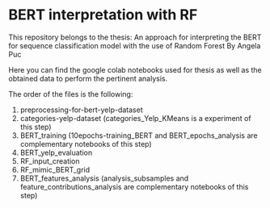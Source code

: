 # BERT interpretation with RF
This repository belongs to the thesis: An approach for interpreting the BERT for sequence classification model with the use of Random Forest
By Angela Puc

Here you can find the google colab notebooks used for thesis as well as the obtained data to perform the pertinent analysis. 

The order of the files is the following:
1. preprocessing-for-bert-yelp-dataset
2. categories-yelp-dataset (categories_Yelp_KMeans is a experiment of this step)
3. BERT_training (10epochs-training_BERT and BERT_epochs_analysis are complementary notebooks of this step)
4. BERT_yelp_evaluation
5. RF_input_creation
6. RF_mimic_BERT_grid
7. BERT_features_analysis (analysis_subsamples and feature_contributions_analysis are complementary notebooks of this step)


